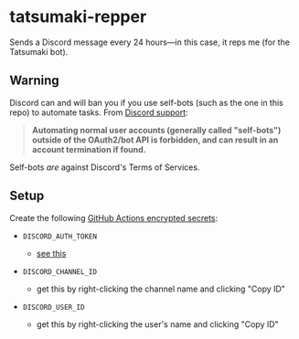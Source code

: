 # tatsumaki-repper

Sends a Discord message every 24 hours—in this case, it reps me (for the Tatsumaki bot).

## Warning

Discord can and will ban you if you use self-bots (such as the one in this repo) to automate tasks. From [Discord support](https://support.discordapp.com/hc/en-us/articles/115002192352-Automated-user-accounts-self-bots-):

> **Automating normal user accounts (generally called "self-bots") outside of the OAuth2/bot API is forbidden, and can result in an account termination if found.**

Self-bots _are_ against Discord's Terms of Services.

## Setup

Create the following [GitHub Actions encrypted secrets](https://docs.github.com/en/free-pro-team@latest/actions/reference/encrypted-secrets):

-   `DISCORD_AUTH_TOKEN`

    -   [see this](https://github.com/Tyrrrz/DiscordChatExporter/wiki/Obtaining-Token-and-Channel-IDs#how-to-get-user-token)

-   `DISCORD_CHANNEL_ID`

    -   get this by right-clicking the channel name and clicking "Copy ID"

-   `DISCORD_USER_ID`

    -   get this by right-clicking the user's name and clicking "Copy ID"
